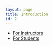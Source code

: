 ```yaml
---
layout: page
title: Introduction
id: 2
---
```

* [For Instructors](/textanalysiscoursebook/book/introduction/for-instructors)
* [For Students](/textanalysiscoursebook/book/introduction/for-students)